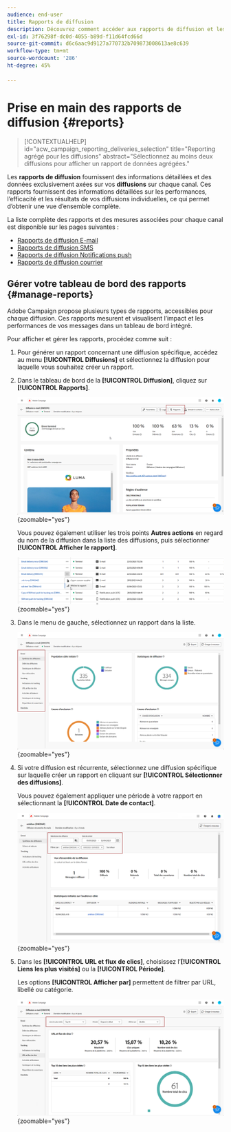 ```yaml
---
audience: end-user
title: Rapports de diffusion
description: Découvrez comment accéder aux rapports de diffusion et les utiliser.
exl-id: 3f76298f-dc0d-4055-b89d-f11d64fcd66d
source-git-commit: d6c6aac9d9127a770732b709873008613ae8c639
workflow-type: tm+mt
source-wordcount: '286'
ht-degree: 45%

---
```


# Prise en main des rapports de diffusion {#reports}

>[!CONTEXTUALHELP]
>id="acw_campaign_reporting_deliveries_selection"
>title="Reporting agrégé pour les diffusions"
>abstract="Sélectionnez au moins deux diffusions pour afficher un rapport de données agrégées."

Les **rapports de diffusion** fournissent des informations détaillées et des données exclusivement axées sur vos **diffusions** sur chaque canal. Ces rapports fournissent des informations détaillées sur les performances, l’efficacité et les résultats de vos diffusions individuelles, ce qui permet d’obtenir une vue d’ensemble complète.

La liste complète des rapports et des mesures associées pour chaque canal est disponible sur les pages suivantes :

* [Rapports de diffusion E-mail](email-report.md)
* [Rapports de diffusion SMS](sms-report.md)
* [Rapports de diffusion Notifications push](push-report.md)
* [Rapports de diffusion courrier](direct-mail.md)

## Gérer votre tableau de bord des rapports {#manage-reports}

Adobe Campaign propose plusieurs types de rapports, accessibles pour chaque diffusion. Ces rapports mesurent et visualisent l’impact et les performances de vos messages dans un tableau de bord intégré.

Pour afficher et gérer les rapports, procédez comme suit :

1. Pour générer un rapport concernant une diffusion spécifique, accédez au menu **[!UICONTROL Diffusions]** et sélectionnez la diffusion pour laquelle vous souhaitez créer un rapport.

1. Dans le tableau de bord de la **[!UICONTROL Diffusion]**, cliquez sur **[!UICONTROL Rapports]**.

   ![Tableau de bord des diffusions présentant l’option Rapports](assets/manage_delivery_report_1.png){zoomable="yes"}

   Vous pouvez également utiliser les trois points **Autres actions** en regard du nom de la diffusion dans la liste des diffusions, puis sélectionner **[!UICONTROL Afficher le rapport]**.

   ![Liste des diffusions avec le bouton Autres actions en surbrillance](assets/manage_delivery_report_2.png){zoomable="yes"}

1. Dans le menu de gauche, sélectionnez un rapport dans la liste.

   ![Menu de sélection des rapports dans le panneau de gauche](assets/manage_delivery_report_3.png){zoomable="yes"}

1. Si votre diffusion est récurrente, sélectionnez une diffusion spécifique sur laquelle créer un rapport en cliquant sur **[!UICONTROL Sélectionner des diffusions]**.

   Vous pouvez également appliquer une période à votre rapport en sélectionnant la **[!UICONTROL Date de contact]**.

   ![Sélection d&#39;une diffusion récurrente avec l&#39;option Date de contact](assets/delivery-recurring.png){zoomable="yes"}

1. Dans les **[!UICONTROL URL et flux de clics]**, choisissez l’**[!UICONTROL Liens les plus visités]** ou la **[!UICONTROL Période]**.

   Les options **[!UICONTROL Afficher par]** permettent de filtrer par URL, libellé ou catégorie.

   ![Afficher par options de filtrage des URL, des libellés ou des catégories](assets/manage_delivery_report_5.png){zoomable="yes"}